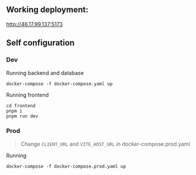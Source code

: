 ## Working deployment:
http://46.17.99.137:5173

## Self configuration

### Dev

Running backend and database
```
docker-compose -f docker-compose.yaml up
```

Running frontend
```
cd frontend
pnpm i
pnpm run dev
```

### Prod

> Change `CLIENT_URL` and `VITE_HOST_URL` in docker-compose.prod.yaml

Running
```
docker-compose -f docker-compose.prod.yaml up
```